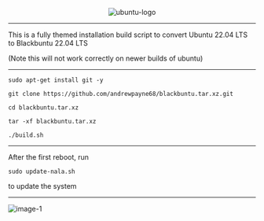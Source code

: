 <p align="center"><img src="https://i.ibb.co/dJndJ41/ubuntu-logo.png" alt="ubuntu-logo" border="0">

* * *
This is a fully themed installation build script to convert Ubuntu 22.04 LTS to Blackbuntu 22.04 LTS

(Note this will not work correctly on newer builds of ubuntu)
* * *

```
sudo apt-get install git -y
```
```
git clone https://github.com/andrewpayne68/blackbuntu.tar.xz.git
```
```
cd blackbuntu.tar.xz
```
```
tar -xf blackbuntu.tar.xz
```
```
./build.sh
```



* * *
After the first reboot, run 
```
sudo update-nala.sh
```
to update the system

* * * 



![image-1](https://github.com/andrewpayne68/BLACKBUNTU.TAR.XZ/blob/main/Blackbuntu-desktop.jpg)


